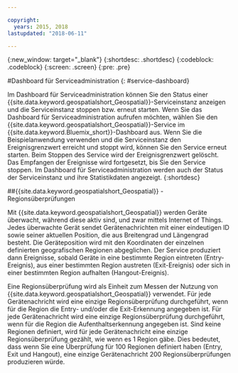 ```yaml
---

copyright:
  years: 2015, 2018
lastupdated: "2018-06-11"

---
```


<!-- Attribute definitions -->
{:new_window: target="_blank"}
{:shortdesc: .shortdesc}
{:codeblock: .codeblock}
{:screen: .screen}
{:pre: .pre}

#Dashboard für Serviceadministration
{: #service-dashboard}


Im Dashboard für Serviceadministration können Sie den Status einer {{site.data.keyword.geospatialshort_Geospatial}}-Serviceinstanz anzeigen und die Serviceinstanz stoppen bzw. erneut starten. Wenn Sie das Dashboard für Serviceadministration aufrufen möchten, wählen Sie den {{site.data.keyword.geospatialshort_Geospatial}}-Service im {{site.data.keyword.Bluemix_short}}-Dashboard aus. Wenn Sie die Beispielanwendung verwenden und die Serviceinstanz den Ereignisgrenzwert erreicht und stoppt wird, können Sie den Service erneut starten. Beim Stoppen des Service wird der Ereignisgrenzwert gelöscht. Das Empfangen der Ereignisse wird fortgesetzt, bis Sie den Service stoppen. Im Dashboard für Serviceadministration werden auch der Status der Serviceinstanz und ihre Statistikdaten angezeigt.
{:shortdesc}

##{{site.data.keyword.geospatialshort_Geospatial}} - Regionsüberprüfungen

Mit {{site.data.keyword.geospatialshort_Geospatial}} werden Geräte überwacht, während diese aktiv sind, und zwar mittels Internet of Things. Jedes überwachte Gerät sendet Gerätenachrichten mit einer eindeutigen ID sowie seiner aktuellen Position, die aus Breitengrad und Längengrad besteht. Die Geräteposition wird mit den Koordinaten der einzelnen definierten geografischen Regionen abgeglichen. Der Service produziert dann Ereignisse, sobald Geräte in eine bestimmte Region eintreten (Entry-Ereignis), aus einer bestimmten Region austreten (Exit-Ereignis) oder sich in einer bestimmten Region aufhalten (Hangout-Ereignis).

Eine Regionsüberprüfung wird als Einheit zum Messen der Nutzung von {{site.data.keyword.geospatialshort_Geospatial}} verwendet. Für jede Gerätenachricht wird eine einzige Regionsüberprüfung durchgeführt, wenn für die Region die Entry- und/oder die Exit-Erkennung angegeben ist. Für jede Gerätenachricht wird eine einzige Regionsüberprüfung durchgeführt, wenn für die Region die Aufenthaltserkennung angegeben ist. Sind keine Regionen definiert, wird für jede Gerätenachricht eine einzige Regionsüberprüfung gezählt, wie wenn es 1 Region gäbe. Dies bedeutet, dass wenn Sie eine Überprüfung für 100 Regionen definiert haben (Entry, Exit und Hangout), eine einzige Gerätenachricht 200 Regionsüberprüfungen produzieren würde.
